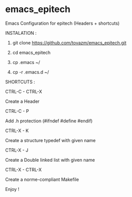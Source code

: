 emacs_epitech
=============

Emacs Configuration for epitech (Headers + shortcuts)


INSTALATION : 

1) git clone https://github.com/tovazm/emacs_epitech.git

2) cd emacs_epitech

3) cp .emacs ~/

4) cp -r .emacs.d ~/

SHORTCUTS :

CTRL-C - CTRL-X

Create a Header

CTRL-C - P

Add .h protection (#ifndef #define #endif)

CTRL-X - K

Create a structure typedef with given name

CTRL-X - J

Create a Double linked list with given name

CTRL-X - CTRL-X

Create a norme-compliant Makefile

Enjoy !
